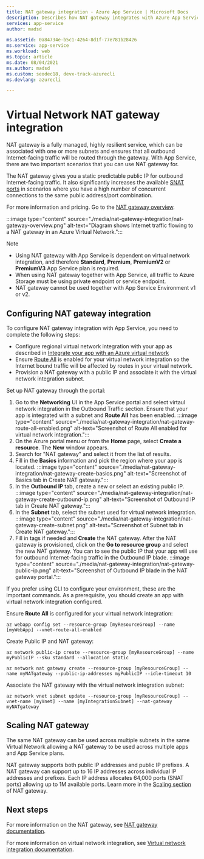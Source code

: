 ```yaml
---
title: NAT gateway integration - Azure App Service | Microsoft Docs
description: Describes how NAT gateway integrates with Azure App Service.
services: app-service
author: madsd

ms.assetid: 0a84734e-b5c1-4264-8d1f-77e781b28426
ms.service: app-service
ms.workload: web
ms.topic: article
ms.date: 08/04/2021
ms.author: madsd
ms.custom: seodec18, devx-track-azurecli 
ms.devlang: azurecli

---
```


# Virtual Network NAT gateway integration

NAT gateway is a fully managed, highly resilient service, which can be associated with one or more subnets and ensures that all outbound Internet-facing traffic will be routed through the gateway. With App Service, there are two important scenarios that you can use NAT gateway for. 

The NAT gateway gives you a static predictable public IP for outbound Internet-facing traffic. It also significantly increases the available [SNAT ports](../troubleshoot-intermittent-outbound-connection-errors.md) in scenarios where you have a high number of concurrent connections to the same public address/port combination.

For more information and pricing. Go to the [NAT gateway overview](../../virtual-network/nat-gateway/nat-overview.md).

:::image type="content" source="./media/nat-gateway-integration/nat-gateway-overview.png" alt-text="Diagram shows Internet traffic flowing to a NAT gateway in an Azure Virtual Network.":::

> [!Note] 
> * Using NAT gateway with App Service is dependent on virtual network integration, and therefore **Standard**, **Premium**, **PremiumV2** or **PremiumV3** App Service plan is required.
> * When using NAT gateway together with App Service, all traffic to Azure Storage must be using private endpoint or service endpoint.
> * NAT gateway cannot be used together with App Service Environment v1 or v2.

## Configuring NAT gateway integration

To configure NAT gateway integration with App Service, you need to complete the following steps:

* Configure regional virtual network integration with your app as described in [Integrate your app with an Azure virtual network](../overview-vnet-integration.md)
* Ensure [Route All](../overview-vnet-integration.md#routes) is enabled for your virtual network integration so the Internet bound traffic will be affected by routes in your virtual network.
* Provision a NAT gateway with a public IP and associate it with the virtual network integration subnet.

Set up NAT gateway through the portal:

1. Go to the **Networking** UI in the App Service portal and select virtaul network integration in the Outbound Traffic section. Ensure that your app is integrated with a subnet and **Route All** has been enabled.
:::image type="content" source="./media/nat-gateway-integration/nat-gateway-route-all-enabled.png" alt-text="Screenshot of Route All enabled for virtual network integration.":::
1. On the Azure portal menu or from the **Home** page, select **Create a resource**. The **New** window appears.
1. Search for "NAT gateway" and select it from the list of results.
1. Fill in the **Basics** information and pick the region where your app is located.
:::image type="content" source="./media/nat-gateway-integration/nat-gateway-create-basics.png" alt-text="Screenshot of Basics tab in Create NAT gateway.":::
1. In the **Outbound IP** tab, create a new or select an existing public IP.
:::image type="content" source="./media/nat-gateway-integration/nat-gateway-create-outbound-ip.png" alt-text="Screenshot of Outbound IP tab in Create NAT gateway.":::
1. In the **Subnet** tab, select the subnet used for virtual network integration.
:::image type="content" source="./media/nat-gateway-integration/nat-gateway-create-subnet.png" alt-text="Screenshot of Subnet tab in Create NAT gateway.":::
1. Fill in tags if needed and **Create** the NAT gateway. After the NAT gateway is provisioned, click on the **Go to resource group** and select the new NAT gateway. You can to see the public IP that your app will use for outbound Internet-facing traffic in the Outbound IP blade.
:::image type="content" source="./media/nat-gateway-integration/nat-gateway-public-ip.png" alt-text="Screenshot of Outbound IP blade in the NAT gateway portal."::: 

If you prefer using CLI to configure your environment, these are the important commands. As a prerequisite, you should create an app with virtual network integration configured.

Ensure **Route All** is configured for your virtual network integration:

```azurecli-interactive
az webapp config set --resource-group [myResourceGroup] --name [myWebApp] --vnet-route-all-enabled
```

Create Public IP and NAT gateway:

```azurecli-interactive
az network public-ip create --resource-group [myResourceGroup] --name myPublicIP --sku standard --allocation static

az network nat gateway create --resource-group [myResourceGroup] --name myNATgateway --public-ip-addresses myPublicIP --idle-timeout 10
```

Associate the NAT gateway with the virtual network integration subnet:

```azurecli-interactive
az network vnet subnet update --resource-group [myResourceGroup] --vnet-name [myVnet] --name [myIntegrationSubnet] --nat-gateway myNATgateway
```

## Scaling NAT gateway

The same NAT gateway can be used across multiple subnets in the same Virtual Network allowing a NAT gateway to be used across multiple apps and App Service plans.

NAT gateway supports both public IP addresses and public IP prefixes. A NAT gateway can support up to 16 IP addresses across individual IP addresses and prefixes. Each IP address allocates 64,000 ports (SNAT ports) allowing up to 1M available ports. Learn more in the [Scaling section](../../virtual-network/nat-gateway/nat-gateway-resource.md#scale-nat-gateway) of NAT gateway.

## Next steps

For more information on the NAT gateway, see [NAT gateway documentation](../../virtual-network/nat-gateway/nat-overview.md).

For more information on virtual network integration, see [Virtual network integration documentation](../overview-vnet-integration.md).
